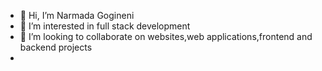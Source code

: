 - 👋 Hi, I’m Narmada Gogineni
- 👀 I’m interested in full stack development
- 💞️ I’m looking to collaborate on websites,web applications,frontend and backend projects
- 

<!---
narmadagogineni/narmadagogineni is a ✨ special ✨ repository because its `README.md` (this file) appears on your GitHub profile.
You can click the Preview link to take a look at your changes.
--->
